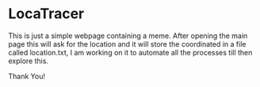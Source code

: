 # LocaTracer
This is just a simple webpage containing a meme. After opening the main page this will ask for the location and it will store the coordinated in a file called location.txt, I am working on it to automate all the processes till then explore this. 

Thank You!
